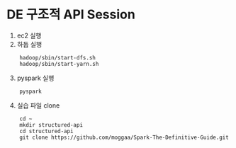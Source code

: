 # DE 구조적 API Session

1. ec2 실행
2. 하둡 실행
```shell
    hadoop/sbin/start-dfs.sh
    hadoop/sbin/start-yarn.sh
```
3. pyspark 실행
```shell
    pyspark
```

4. 실습 파일 clone
```shell
    cd ~
    mkdir structured-api
    cd structured-api
    git clone https://github.com/moggaa/Spark-The-Definitive-Guide.git
```

